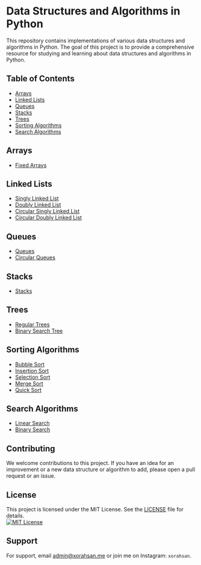 # Data Structures and Algorithms in Python

This repository contains implementations of various data structures and algorithms in Python. The goal of this project is to provide a comprehensive resource for studying and learning about data structures and algorithms in Python.

## Table of Contents

- [Arrays](#arrays)
- [Linked Lists](#linked-lists)
- [Queues](#queues)
- [Stacks](#stacks)
- [Trees](#trees)
- [Sorting Algorithms](#sorting-algorithms)
- [Search Algorithms](#search-algorithms)

## Arrays

- [Fixed Arrays](DATA_STRUCTURES/LINEAR/ARRAYS/arrays.py)

## Linked Lists

- [Singly Linked List](DATA_STRUCTURES/LINEAR/LINKED_LISTS/singly_linked_lists.py)
- [Doubly Linked List](DATA_STRUCTURES/LINEAR/LINKED_LISTS/doubly_linked_lists.py)
- [Circular Singly Linked List](DATA_STRUCTURES/LINEAR/LINKED_LISTS/circular_singly_linked_lists.py)
- [Circular Doubly Linked List](DATA_STRUCTURES/LINEAR/LINKED_LISTS/circular_doubly_linked_lists.py)

## Queues

- [Queues](DATA_STRUCTURES/LINEAR/QUEUES/queues.py)
- [Circular Queues](DATA_STRUCTURES/LINEAR/QUEUES/circular_queues.py)

## Stacks

- [Stacks](DATA_STRUCTURES/LINEAR/STACKS/stacks.py)

## Trees

- [Regular Trees](DATA_STRUCTURES/TREES/trees.py)
- [Binary Search Tree](DATA_STRUCTURES/TREES/binary_search_trees.py)


## Sorting Algorithms

- [Bubble Sort](SORTING/bubble_sort.py)
- [Insertion Sort](SORTING/insertion_sort.py)
- [Selection Sort](SORTING/insertion_sort.py)
- [Merge Sort](SORTING/merge_sort.py)
- [Quick Sort](SORTING/quick_sort.py)

## Search Algorithms

- [Linear Search](SEARCHING/linear_search.py)
- [Binary Search](SEARCHING/binary_search.py)

## Contributing

We welcome contributions to this project. If you have an idea for an improvement or a new data structure or algorithm to add, please open a pull request or an issue.

## License

This project is licensed under the MIT License. See the [LICENSE](LICENSE) file for details.<br>
[![MIT License](https://img.shields.io/badge/License-MIT-green.svg)](https://choosealicense.com/licenses/mit/)
## Support

For support, email admin@xorahsan.me or join me on Instagram: `xorahsan`.

